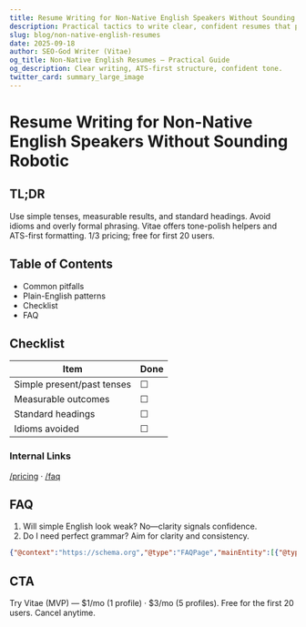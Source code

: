 ```yaml
---
title: Resume Writing for Non-Native English Speakers Without Sounding Robotic
description: Practical tactics to write clear, confident resumes that pass ATS.
slug: blog/non-native-english-resumes
date: 2025-09-18
author: SEO-God Writer (Vitae)
og_title: Non-Native English Resumes — Practical Guide
og_description: Clear writing, ATS-first structure, confident tone.
twitter_card: summary_large_image
---
```


# Resume Writing for Non-Native English Speakers Without Sounding Robotic

## TL;DR
Use simple tenses, measurable results, and standard headings. Avoid idioms and overly formal phrasing. Vitae offers tone-polish helpers and ATS-first formatting. $1/$3 pricing; free for first 20 users.

## Table of Contents
- Common pitfalls
- Plain-English patterns
- Checklist
- FAQ

## Checklist
| Item | Done |
|---|---|
| Simple present/past tenses | ☐ |
| Measurable outcomes | ☐ |
| Standard headings | ☐ |
| Idioms avoided | ☐ |

### Internal Links
[/pricing](/pricing) · [/faq](/faq)

## FAQ
1. Will simple English look weak? No—clarity signals confidence.
2. Do I need perfect grammar? Aim for clarity and consistency.

```json
{"@context":"https://schema.org","@type":"FAQPage","mainEntity":[{"@type":"Question","name":"Simple English looks weak?","acceptedAnswer":{"@type":"Answer","text":"No, clarity reads as confident and professional."}},{"@type":"Question","name":"Perfect grammar?","acceptedAnswer":{"@type":"Answer","text":"Consistency and clarity matter most."}}]}
```

## CTA
Try Vitae (MVP) — $1/mo (1 profile) · $3/mo (5 profiles). Free for the first 20 users. Cancel anytime.


